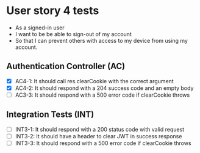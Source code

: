 # User story 4 tests

- As a signed-in user
- I want to be be able to sign-out of my account
- So that I can prevent others with access to my device from using my account.

## Authentication Controller (AC)

- [x] AC4-1: It should call res.clearCookie with the correct argument
- [x] AC4-2: It should respond with a 204 success code and an empty body
- [ ] AC3-3: It should respond with a 500 error code if clearCookie throws

## Integration Tests (INT)

- [ ] INT3-1: It should respond with a 200 status code with valid request
- [ ] INT3-2: It should have a header to clear JWT in success response
- [ ] INT3-3: It should respond with a 500 error code if clearCookie throws
